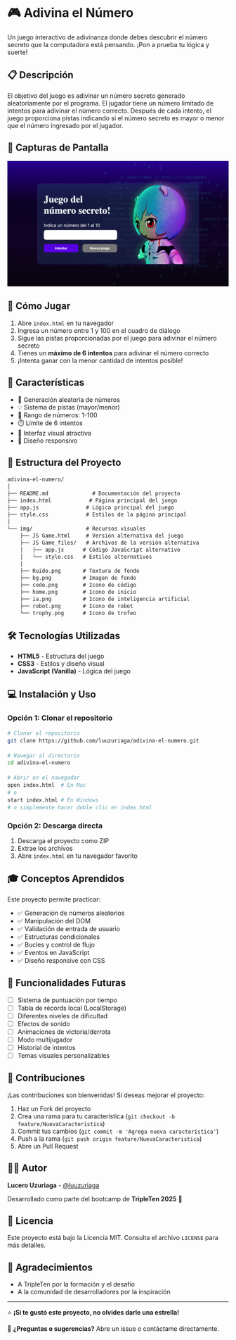 # 🎮 Adivina el Número

Un juego interactivo de adivinanza donde debes descubrir el número secreto que la computadora está pensando. ¡Pon a prueba tu lógica y suerte!

## 📋 Descripción

El objetivo del juego es adivinar un número secreto generado aleatoriamente por el programa. El jugador tiene un número limitado de intentos para adivinar el número correcto. Después de cada intento, el juego proporciona pistas indicando si el número secreto es mayor o menor que el número ingresado por el jugador.

## 📸 Capturas de Pantalla

![Pantalla Principal](./img/home.png)

## 🎯 Cómo Jugar

1. Abre `index.html` en tu navegador
2. Ingresa un número entre 1 y 100 en el cuadro de diálogo
3. Sigue las pistas proporcionadas por el juego para adivinar el número secreto
4. Tienes un **máximo de 6 intentos** para adivinar el número correcto
5. ¡Intenta ganar con la menor cantidad de intentos posible!

## 🌟 Características

- 🎲 Generación aleatoria de números
- 💡 Sistema de pistas (mayor/menor)
- 🔢 Rango de números: 1-100
- ⏱️ Límite de 6 intentos
- 🎨 Interfaz visual atractiva
- 📱 Diseño responsivo

## 📁 Estructura del Proyecto
```
adivina-el-numero/
│
├── README.md              # Documentación del proyecto
├── index.html            # Página principal del juego
├── app.js               # Lógica principal del juego
├── style.css            # Estilos de la página principal
│
└── img/                 # Recursos visuales
    ├── JS Game.html     # Versión alternativa del juego
    ├── JS Game_files/   # Archivos de la versión alternativa
    │   ├── app.js      # Código JavaScript alternativo
    │   └── style.css   # Estilos alternativos
    │
    ├── Ruido.png       # Textura de fondo
    ├── bg.png          # Imagen de fondo
    ├── code.png        # Icono de código
    ├── home.png        # Icono de inicio
    ├── ia.png          # Icono de inteligencia artificial
    ├── robot.png       # Icono de robot
    └── trophy.png      # Icono de trofeo
```

## 🛠️ Tecnologías Utilizadas

- **HTML5** - Estructura del juego
- **CSS3** - Estilos y diseño visual
- **JavaScript (Vanilla)** - Lógica del juego

## 💻 Instalación y Uso

### Opción 1: Clonar el repositorio
```bash
# Clonar el repositorio
git clone https://github.com/luuzuriaga/adivina-el-numero.git

# Navegar al directorio
cd adivina-el-numero

# Abrir en el navegador
open index.html  # En Mac
# o
start index.html # En Windows
# o simplemente hacer doble clic en index.html
```

### Opción 2: Descarga directa

1. Descarga el proyecto como ZIP
2. Extrae los archivos
3. Abre `index.html` en tu navegador favorito

## 🎓 Conceptos Aprendidos

Este proyecto permite practicar:

- ✅ Generación de números aleatorios
- ✅ Manipulación del DOM
- ✅ Validación de entrada de usuario
- ✅ Estructuras condicionales
- ✅ Bucles y control de flujo
- ✅ Eventos en JavaScript
- ✅ Diseño responsive con CSS

## 🚀 Funcionalidades Futuras

- [ ] Sistema de puntuación por tiempo
- [ ] Tabla de récords local (LocalStorage)
- [ ] Diferentes niveles de dificultad
- [ ] Efectos de sonido
- [ ] Animaciones de victoria/derrota
- [ ] Modo multijugador
- [ ] Historial de intentos
- [ ] Temas visuales personalizables

## 🤝 Contribuciones

¡Las contribuciones son bienvenidas! Si deseas mejorar el proyecto:

1. Haz un Fork del proyecto
2. Crea una rama para tu característica (`git checkout -b feature/NuevaCaracteristica`)
3. Commit tus cambios (`git commit -m 'Agrega nueva característica'`)
4. Push a la rama (`git push origin feature/NuevaCaracteristica`)
5. Abre un Pull Request

## 👨‍💻 Autor

**Lucero Uzuriaga** - [@luuzuriaga](https://github.com/luuzuriaga)

Desarrollado como parte del bootcamp de **TripleTen 2025** 🚀

## 📄 Licencia

Este proyecto está bajo la Licencia MIT. Consulta el archivo `LICENSE` para más detalles.

## 🙏 Agradecimientos

- A TripleTen por la formación y el desafío
- A la comunidad de desarrolladores por la inspiración

---

⭐ **¡Si te gustó este proyecto, no olvides darle una estrella!**

💬 **¿Preguntas o sugerencias?** Abre un issue o contáctame directamente.